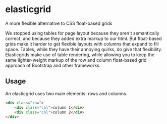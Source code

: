 # elasticgrid
A more flexible alternative to CSS float-based grids

We stopped using tables for page layout because they aren't semantically correct, and because they added extra markup to our html. But float-based grids make it harder to get flexible layouts with columns that expand to fill space. Tables, while they have their annoying quirks, do give that flexibility. Elasticgrids make use of table rendering, while allowing you to keep the same lighter-weight markup of the row and column float-based grid approach of Bootstrap and other frameworks.

## Usage
An elasticgrid uses two main elements: rows and columns.

```html
<div class="row">
    <div class="col">column 1</div>
    <div class="col">column 2</div>
</div>
```
